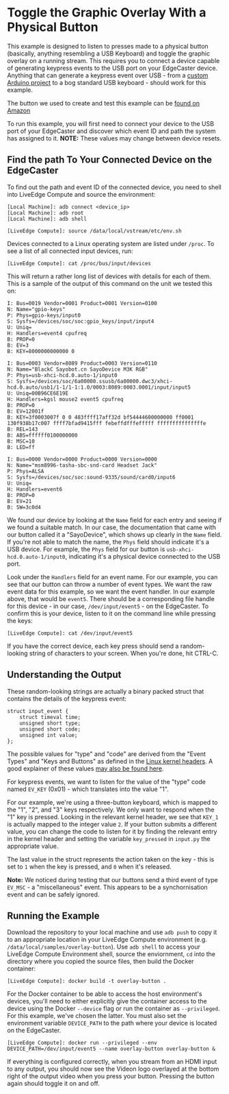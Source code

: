 # Toggle the Graphic Overlay With a Physical Button

This example is designed to listen to presses made to a physical button (basically, anything resembling a USB Keyboard) and toggle the graphic
overlay on a running stream. This requires you to connect a device capable of generating keypress events to
the USB port on your EdgeCaster device. Anything that can generate a keypress event over USB - from a [custom Arduino project](https://www.arduino.cc/reference/en/language/functions/usb/keyboard/) to a bog standard USB keyboard - should work for this example. 


The button we used to create and test this example can be [found on Amazon](https://www.amazon.com/gp/product/B08P1GY3GN/ref=ppx_yo_dt_b_asin_title_o06_s00?ie=UTF8&psc=1)

To run this example, you will first need to connect your device to the USB port of your EdgeCaster and discover which event ID and path the system has assigned to it. **NOTE:** These values may change between device resets. 

## Find the path To Your Connected Device on the EdgeCaster

To find out the path and event ID of the connected device, you need to shell into LiveEdge Compute and source the environment:

```
[Local Machine]: adb connect <device_ip>
[Local Machine]: adb root
[Local Machine]: adb shell

[LiveEdge Compute]: source /data/local/vstream/etc/env.sh
```
Devices connected to a Linux operating system are listed under `/proc`. To see a list of all connected input devices, run:

```
[LiveEdge Compute]: cat /proc/bus/input/devices
```

This will return a rather long list of devices with details for each of them. This is a sample of the output of this command on the unit we tested this on:

```
I: Bus=0019 Vendor=0001 Product=0001 Version=0100
N: Name="gpio-keys"
P: Phys=gpio-keys/input0
S: Sysfs=/devices/soc/soc:gpio_keys/input/input4
U: Uniq=
H: Handlers=event4 cpufreq 
B: PROP=0
B: EV=3
B: KEY=8000000000000 0

I: Bus=0003 Vendor=8089 Product=0003 Version=0110
N: Name="BlackC Sayobot.cn SayoDevice M3K RGB"
P: Phys=usb-xhci-hcd.0.auto-1/input0
S: Sysfs=/devices/soc/6a00000.ssusb/6a00000.dwc3/xhci-hcd.0.auto/usb1/1-1/1-1:1.0/0003:8089:0003.0001/input/input5
U: Uniq=00B96CE6E19E
H: Handlers=kgsl mouse2 event5 cpufreq 
B: PROP=0
B: EV=12001f
B: KEY=3f0003007f 0 0 483ffff17aff32d bf54444600000000 ff0001 130f938b17c007 ffff7bfad9415fff febeffdfffefffff fffffffffffffffe
B: REL=143
B: ABS=ffffff0100000000
B: MSC=10
B: LED=ff

I: Bus=0000 Vendor=0000 Product=0000 Version=0000
N: Name="msm8996-tasha-sbc-snd-card Headset Jack"
P: Phys=ALSA
S: Sysfs=/devices/soc/soc:sound-9335/sound/card0/input6
U: Uniq=
H: Handlers=event6 
B: PROP=0
B: EV=21
B: SW=3c0d4
```

We found our device by looking at the `Name` field for each entry and seeing if we found a suitable match. In our case, the documentation that came with our button called it a "SayoDevice", which shows up clearly in the `Name` field. If you're not able to match the name, the `Phys` field should indicate it's a USB device. For example, the `Phys` field for our button is `usb-xhci-hcd.0.auto-1/input0`, indicating it's a physical device connected to the USB port. 

Look under the `Handlers` field for an event name. For our example, you can see that our button can throw a number of event types. We want the raw event data for this example, so we want the event handler. In our example above, that would be `event5`. There should be a corresponding file handle for this device - in our case, `/dev/input/event5` - on the EdgeCaster. To confirm this is your device, listen to it on the command line while pressing the keys:

```
[LiveEdge Compute]: cat /dev/input/event5 
```

If you have the correct device, each key press should send a random-looking string of characters to your screen. When you're done, hit CTRL-C.

## Understanding the Output

These random-looking strings are actually a binary packed struct that contains the details of the keypress event:

```
struct input_event {
	struct timeval time;
	unsigned short type;
	unsigned short code;
	unsigned int value;
};
```
The possible values for "type" and "code" are derived from the "Event Types" and "Keys and Buttons" as defined in the [Linux kernel headers](https://github.com/torvalds/linux/blob/master/include/uapi/linux/input-event-codes.h). A good explainer of these values [may also be found here](https://www.kernel.org/doc/Documentation/input/event-codes.txt).


For keypress events, we want to listen for the value of the "type" code named `EV_KEY` (0x01) - which translates into the value "1".

For our example, we're using a three-button keyboard, which is mapped to the "1", "2", and "3" keys respectively. We only want to respond when the "1" key is pressed. Looking in the relevant kernel header, we see that `KEY_1` is actually mapped to the integer value `2`. If your button submits a different value, you can change the code to listen for it by finding the relevant entry in the kernel header and setting the variable `key_pressed` in `input.py` the appropriate value. 

The last value in the struct represents the action taken on the key - this is set to `1` when the key is pressed, and `0` when it's released. 

**Note:** We noticed during testing that our buttons send a third event of type `EV_MSC` - a "miscellaneous" event. This appears to be a synchornisation event and can be safely ignored. 

## Running the Example

Download the repository to your local machine and use `adb push` to copy it to an appropriate location in your LiveEdge Compute environment (e.g. `/data/local/samples/overlay-button`). Use `adb shell` to access your LiveEdge Compute Environment shell, source the enviornment, `cd` into the directory where you copied the source files, then build the Docker container:

```
[LiveEdge Compute]: docker build -t overlay-button .
```

For the Docker container to be able to access the host environment's devices, you'll need to either explicitly give the container access to the device using the Docker `--device` flag or run the container as `--privileged`. For this example, we've chosen the latter. You must also set the environment variable `DEVICE_PATH` to the path where your device is located on the EdgeCaster.

```
[LiveEdge Compute]: docker run --privileged --env DEVICE_PATH=/dev/input/event5 --name overlay-button overlay-button &
```
If everything is configured correctly, when you stream from an HDMI input to any output, you should now see the Videon logo overlayed at the bottom right of the output video when you press your button. Pressing the button again should toggle it on and off. 
